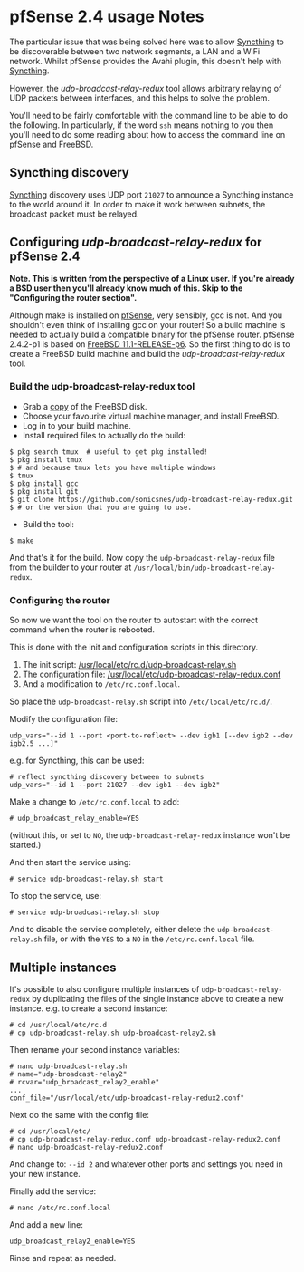 # pfSense 2.4 usage Notes

The particular issue that was being solved here was to allow [Syncthing][] to
be discoverable between two network segments, a LAN and a WiFi network.
Whilst pfSense provides the Avahi plugin, this doesn't help with [Syncthing][].

However, the *udp-broadcast-relay-redux* tool allows arbitrary relaying of UDP
packets between interfaces, and this helps to solve the problem.

You'll need to be fairly comfortable with the command line to be able to do the
following.  In particularly, if the word `ssh` means nothing to you then you'll
need to do some reading about how to access the command line on pfSense and
FreeBSD.

## Syncthing discovery

[Syncthing][] discovery uses UDP port `21027` to announce a Syncthing instance
to the world around it.  In order to make it work between subnets, the
broadcast packet must be relayed.

## Configuring *udp-broadcast-relay-redux* for pfSense 2.4

**Note. This is written from the perspective of a Linux user.  If you're
already a BSD user then you'll already know much of this.  Skip to the
"Configuring the router section".**

Although make is installed on [pfSense][], very sensibly, gcc is not.  And you
shouldn't even think of installing gcc on your router!  So a build machine is
needed to actually build a compatible binary for the pfSense router.  pfSense
2.4.2-p1 is based on
[FreeBSD 11.1-RELEASE-p6](https://www.freebsd.org/releases/11.1R/).
So the first thing to do is to create a FreeBSD build machine and build the
*udp-broadcast-relay-redux* tool.

### Build the udp-broadcast-relay-redux tool

* Grab a [copy](https://download.freebsd.org/ftp/releases/amd64/amd64/ISO-IMAGES/11.1/FreeBSD-11.1-RELEASE-amd64-disc1.iso) of the FreeBSD disk.
* Choose your favourite virtual machine manager, and install FreeBSD.
* Log in to your build machine.
* Install required files to actually do the build:

```shell
$ pkg search tmux  # useful to get pkg installed!
$ pkg install tmux
$ # and because tmux lets you have multiple windows
$ tmux
$ pkg install gcc
$ pkg install git
$ git clone https://github.com/sonicsnes/udp-broadcast-relay-redux.git
$ # or the version that you are going to use.
```

* Build the tool:

```shell
$ make
```

And that's it for the build.  Now copy the `udp-broadcast-relay-redux` file
from the builder to your router at `/usr/local/bin/udp-broadcast-relay-redux`.

### Configuring the router

So now we want the tool on the router to autostart with the correct command
when the router is rebooted.

This is done with the init and configuration scripts in this directory.

1. The init script: [/usr/local/etc/rc.d/udp-broadcast-relay.sh](udp-broadcast-relay.sh)
2. The configuration file: [/usr/local/etc/udp-broadcast-relay-redux.conf](udp-broadcast-relay-redux.conf)
3. And a modification to `/etc/rc.conf.local`.

So place the `udp-broadcast-relay.sh` script into `/etc/local/etc/rc.d/`.

Modify the configuration file:

```shell
udp_vars="--id 1 --port <port-to-reflect> --dev igb1 [--dev igb2 --dev igb2.5 ...]"
```

e.g. for Syncthing, this can be used:

```shell
# reflect syncthing discovery between to subnets
udp_vars="--id 1 --port 21027 --dev igb1 --dev igb2"
```

Make a change to `/etc/rc.conf.local` to add:

```shell
# udp_broadcast_relay_enable=YES
```

(without this, or set to `NO`, the `udp-broadcast-relay-redux` instance won't be started.)

And then start the service using:

```shell
# service udp-broadcast-relay.sh start
```

To stop the service, use:

```shell
# service udp-broadcast-relay.sh stop
```

And to disable the service completely, either delete the
`udp-broadcast-relay.sh` file, or with the `YES` to a `NO` in the
`/etc/rc.conf.local` file.

## Multiple instances

It's possible to also configure multiple instances of
`udp-broadcast-relay-redux` by duplicating the files of the single
instance above to create a new instance.  e.g. to create a second
instance:

```shell
# cd /usr/local/etc/rc.d
# cp udp-broadcast-relay.sh udp-broadcast-relay2.sh
```

Then rename your second instance variables:

```shell
# nano udp-broadcast-relay.sh
# name="udp-broadcast-relay2"
# rcvar="udp_broadcast_relay2_enable"
...
conf_file="/usr/local/etc/udp-broadcast-relay-redux2.conf"
```

Next do the same with the config file:

```shell
# cd /usr/local/etc/
# cp udp-broadcast-relay-redux.conf udp-broadcast-relay-redux2.conf
# nano udp-broadcast-relay-redux2.conf
```

And change to: `--id 2` and whatever other ports and settings you need in
your new instance.

Finally add the service:

```shell
# nano /etc/rc.conf.local
```

And add a new line:

`udp_broadcast_relay2_enable=YES`

Rinse and repeat as needed.


[Syncthing]: https://syncthing.net/
[pfSense]: https://www.pfsense.org/
